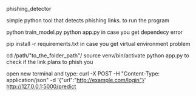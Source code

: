 phishing_detector

simple python tool that detects phishing links.
to run the program

python train_model.py python app.py
in case you get dependecy error

pip install -r requirements.txt
in case you get virtual environment problem

cd /path/"to_the_folder_path"/ source venv/bin/activate python app.py
to check if the link plans to phish you

open new terminal and type: curl -X POST -H "Content-Type: application/json" -d '{"url":"http://example.com/login"}' http://127.0.0.1:5000/predict
